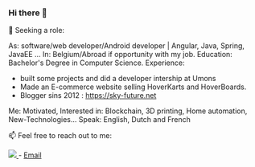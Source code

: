 ### Hi there 👋

🔎 Seeking a role:

As: software/web developer/Android developer | Angular, Java, Spring, JavaEE ...
In: Belgium/Abroad if opportunity with my job.
Education: Bachelor's Degree in Computer Science.
Experience: 
  - built some projects and did a developer intership at Umons
  - Made an E-commerce website selling HoverKarts and HoverBoards.
  - Blogger sins 2012 : https://sky-future.net

Me: Motivated, 
Interested in: Blockchain, 3D printing, Home automation, New-Technologies...
Speak: English, Dutch and French

📫 Feel free to reach out to me:

<a href="https://www.linkedin.com/in/jordan-quicken-drive-enjoy/">
<img src="https://img.shields.io/badge/LinkedIn-0077B5?style=for-the-badge&logo=linkedin&logoColor=white" />
</a>
-
<a href="mailto:jordan.quicken@gmail.com">Email </a>









<!--
**sky-future/sky-future** is a ✨ _special_ ✨ repository because its `README.md` (this file) appears on your GitHub profile.

Here are some ideas to get you started:

- 🔭 I’m currently working on ...
- 🌱 I’m currently learning ...
- 👯 I’m looking to collaborate on ...
- 🤔 I’m looking for help with ...
- 💬 Ask me about ...
- 📫 How to reach me: ...
- 😄 Pronouns: ...
- ⚡ Fun fact: ...
-->
